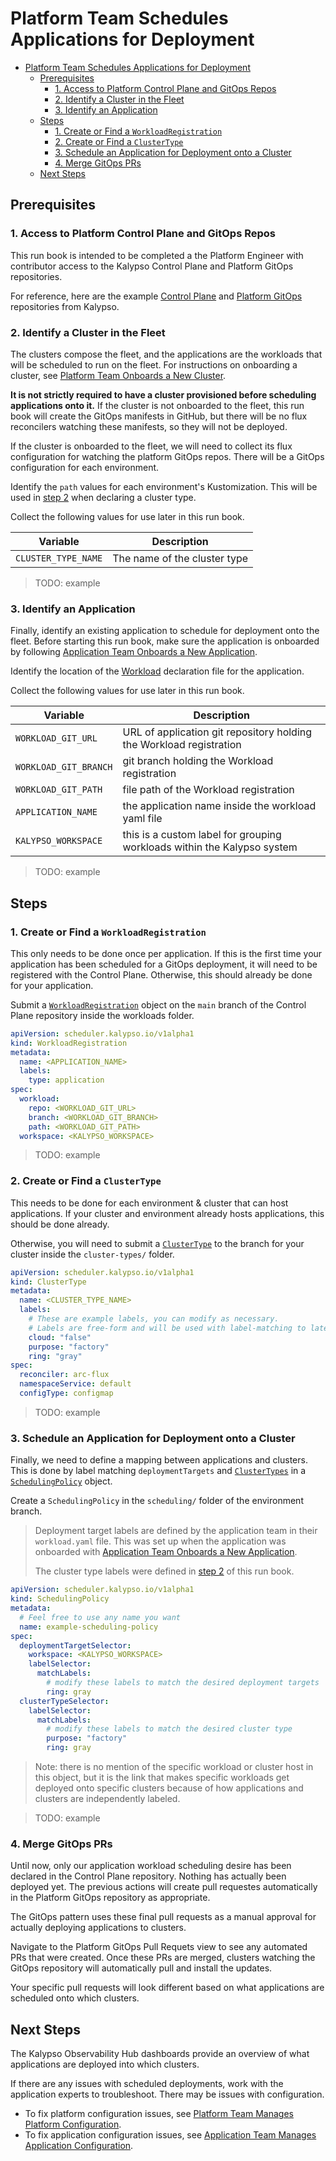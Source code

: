 # Platform Team Schedules Applications for Deployment

- [Platform Team Schedules Applications for Deployment](#platform-team-schedules-applications-for-deployment)
  - [Prerequisites](#prerequisites)
    - [1. Access to Platform Control Plane and GitOps Repos](#1-access-to-platform-control-plane-and-gitops-repos)
    - [2. Identify a Cluster in the Fleet](#2-identify-a-cluster-in-the-fleet)
    - [3. Identify an Application](#3-identify-an-application)
  - [Steps](#steps)
    - [1. Create or Find a `WorkloadRegistration`](#1-create-or-find-a-workloadregistration)
    - [2. Create or Find a `ClusterType`](#2-create-or-find-a-clustertype)
    - [3. Schedule an Application for Deployment onto a Cluster](#3-schedule-an-application-for-deployment-onto-a-cluster)
    - [4. Merge GitOps PRs](#4-merge-gitops-prs)
  - [Next Steps](#next-steps)

## Prerequisites

### 1. Access to Platform Control Plane and GitOps Repos

This run book is intended to be completed a the Platform Engineer with contributor access to the Kalypso Control Plane and Platform GitOps repositories.

For reference, here are the example [Control Plane](https://github.com/microsoft/kalypso-control-plane) and [Platform GitOps](https://github.com/microsoft/kalypso-gitops) repositories from Kalypso.

### 2. Identify a Cluster in the Fleet

The clusters compose the fleet, and the applications are the workloads that will be scheduled to run on the fleet. For instructions on onboarding a cluster, see [Platform Team Onboards a New Cluster](./platform-team-onboards-a-new-cluster.md).

**It is not strictly required to have a cluster provisioned before scheduling applications onto it.** If the cluster is not onboarded to the fleet, this run book will create the GitOps manifests in GitHub, but there will be no flux reconcilers watching these manifests, so they will not be deployed.

If the cluster is onboarded to the fleet, we will need to collect its flux configuration for watching the platform GitOps repos. There will be a GitOps configuration for each environment.

Identify the `path` values for each environment's Kustomization. This will be used in [step 2](#2-create-or-find-a-clustertype) when declaring a cluster type.

Collect the following values for use later in this run book.

| Variable            | Description                  |
| ------------------- | ---------------------------- |
| `CLUSTER_TYPE_NAME` | The name of the cluster type |

> TODO: example

### 3. Identify an Application

Finally, identify an existing application to schedule for deployment onto the fleet. Before starting this run book, make sure the application is onboarded by following [Application Team Onboards a New Application](./application-team-onboards-a-new-application.md).

Identify the location of the [Workload](https://github.com/microsoft/kalypso-scheduler?tab=readme-ov-file#workload-registration) declaration file for the application.

Collect the following values for use later in this run book.

| Variable              | Description                                                             |
| --------------------- | ----------------------------------------------------------------------- |
| `WORKLOAD_GIT_URL`    | URL of application git repository holding the Workload registration     |
| `WORKLOAD_GIT_BRANCH` | git branch holding the Workload registration                            |
| `WORKLOAD_GIT_PATH`   | file path of the Workload registration                                  |
| `APPLICATION_NAME`    | the application name inside the workload yaml file                      |
| `KALYPSO_WORKSPACE`   | this is a custom label for grouping workloads within the Kalypso system |

> TODO: example

## Steps

### 1. Create or Find a `WorkloadRegistration`

This only needs to be done once per application. If this is the first time your application has been scheduled for a GitOps deployment, it will need to be registered with the Control Plane. Otherwise, this should already be done for your application.

Submit a [`WorkloadRegistration`](https://github.com/microsoft/kalypso-scheduler?tab=readme-ov-file#workload-registration) object on the `main` branch of the Control Plane repository inside the workloads folder.

```yaml
apiVersion: scheduler.kalypso.io/v1alpha1
kind: WorkloadRegistration
metadata:
  name: <APPLICATION_NAME>
  labels:
    type: application
spec:
  workload:
    repo: <WORKLOAD_GIT_URL>
    branch: <WORKLOAD_GIT_BRANCH>
    path: <WORKLOAD_GIT_PATH>
  workspace: <KALYPSO_WORKSPACE>
```

> TODO: example

### 2. Create or Find a `ClusterType`

This needs to be done for each environment & cluster that can host applications. If your cluster and environment already hosts applications, this should be done already.

Otherwise, you will need to submit a [`ClusterType`](https://github.com/microsoft/kalypso-scheduler?tab=readme-ov-file#cluster-type) to the branch for your cluster inside the `cluster-types/` folder.

```yaml
apiVersion: scheduler.kalypso.io/v1alpha1
kind: ClusterType
metadata:
  name: <CLUSTER_TYPE_NAME>
  labels:
    # These are example labels, you can modify as necessary.
    # Labels are free-form and will be used with label-matching to later determine what applications should run on this `ClusterType`.
    cloud: "false"
    purpose: "factory"
    ring: "gray"
spec:
  reconciler: arc-flux
  namespaceService: default
  configType: configmap
```

> TODO: example

### 3. Schedule an Application for Deployment onto a Cluster

Finally, we need to define a mapping between applications and clusters. This is done by label matching `deploymentTargets` and [`ClusterTypes`](https://github.com/microsoft/kalypso-scheduler?tab=readme-ov-file#cluster-type) in a [`SchedulingPolicy`](https://github.com/microsoft/kalypso-scheduler?tab=readme-ov-file#scheduling-policy) object.

Create a `SchedulingPolicy` in the `scheduling/` folder of the environment branch.

> Deployment target labels are defined by the application team in their `workload.yaml` file. This was set up when the application was onboarded with [Application Team Onboards a New Application](./application-team-onboards-a-new-application.md).
>
> The cluster type labels were defined in [step 2](#2-create-or-find-a-clustertype) of this run book.

```yaml
apiVersion: scheduler.kalypso.io/v1alpha1
kind: SchedulingPolicy
metadata:
  # Feel free to use any name you want
  name: example-scheduling-policy
spec:
  deploymentTargetSelector:
    workspace: <KALYPSO_WORKSPACE>
    labelSelector:
      matchLabels:
        # modify these labels to match the desired deployment targets
        ring: gray
  clusterTypeSelector:
    labelSelector:
      matchLabels:
        # modify these labels to match the desired cluster type
        purpose: "factory"
        ring: gray
```

> Note: there is no mention of the specific workload or cluster host in this object, but it is the link that makes specific workloads get deployed onto specific clusters because of how applications and clusters are independently labeled.

> TODO: example

### 4. Merge GitOps PRs

Until now, only our application workload scheduling desire has been declared in the Control Plane repository. Nothing has actually been deployed yet. The previous actions will create pull requestes automatically in the Platform GitOps repository as appropriate.

The GitOps pattern uses these final pull requests as a manual approval for actually deploying applications to clusters.

Navigate to the Platform GitOps Pull Requets view to see any automated PRs that were created. Once these PRs are merged, clusters watching the GitOps repository will automatically pull and install the updates.

Your specific pull requests will look different based on what applications are scheduled onto which clusters.

## Next Steps

The Kalypso Observability Hub dashboards provide an overview of what applications are deployed into which clusters.

If there are any issues with scheduled deployments, work with the application experts to troubleshoot. There may be issues with configuration.

- To fix platform configuration issues, see [Platform Team Manages Platform Configuration](./platform-team-manages-platform-configuration.md).
- To fix application configuration issues, see [Application Team Manages Application Configuration](./application-team-manages-application-configuration.md).
